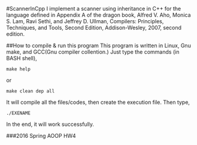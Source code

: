 #ScannerInCpp
I implement a scanner using inheritance in C++ for the language defined in Appendix A of the dragon book, Alfred V. Aho, Monica S. Lam, Ravi Sethi, and Jeffrey D. Ullman, Compilers: Principles, Techniques, and Tools, Second Edition,
Addison-Wesley, 2007, second edition.

##How to compile & run this program
This program is written in Linux, Gnu make, and GCC(Gnu compiler collention.)
Just type the commands (in BASH shell),
```
make help
```

or

```
make clean dep all
```
It will compile all the files/codes, then create the execution file.
Then type,
```
./EXENAME
```

In the end, it will work successfully.

###2016 Spring AOOP HW4
